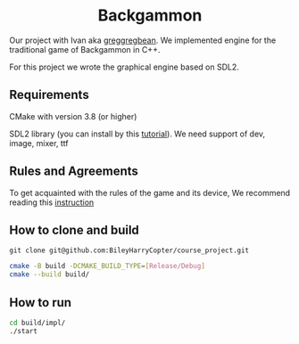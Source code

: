 # <div align="center">Backgammon</div>

Our project with Ivan aka [greggregbean](https://github.com/greggregbean). We implemented engine for the traditional game of Backgammon in C++.

For this project we wrote the graphical engine based on SDL2.

## Requirements

CMake with version 3.8 (or higher)

SDL2 library (you can install by this [tutorial](https://lazyfoo.net/tutorials/SDL/01_hello_SDL/index.php)). We need support of dev, image, mixer, ttf

## Rules and Agreements

To get acquainted with the rules of the game and its device, We recommend reading this [instruction](impl/assets/Backgammon_Briefing.pdf)

## How to clone and build
```
git clone git@github.com:BileyHarryCopter/course_project.git
```

```bash
cmake -B build -DCMAKE_BUILD_TYPE=[Release/Debug]
cmake --build build/
```

## How to run
```bash
cd build/impl/
./start
